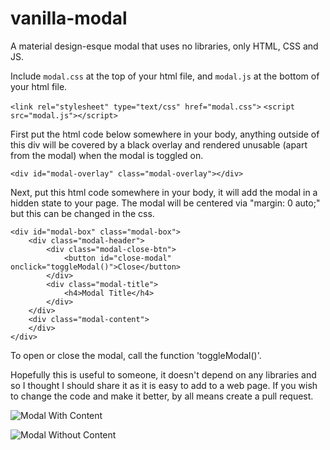 # vanilla-modal
A material design-esque modal that uses no libraries, only HTML, CSS and JS.

Include ```modal.css``` at the top of your html file, and ```modal.js``` at the bottom of your html file.

```<link rel="stylesheet" type="text/css" href="modal.css">```
```<script src="modal.js"></script>```

First put the html code below somewhere in your body, anything outside of this div will be covered
by a black overlay and rendered unusable (apart from the modal) when the modal is toggled on.

```<div id="modal-overlay" class="modal-overlay"></div>```

Next, put this html code somewhere in your body, it will add the modal in a hidden state to your page.
The modal will be centered via "margin: 0 auto;" but this can be changed in the css.

```
<div id="modal-box" class="modal-box">
    <div class="modal-header">
        <div class="modal-close-btn">
            <button id="close-modal" onclick="toggleModal()">Close</button>
        </div>
        <div class="modal-title">
            <h4>Modal Title</h4>
        </div>
    </div>
    <div class="modal-content">
    </div>
</div>
```

To open or close the modal, call the function 'toggleModal()'.

Hopefully this is useful to someone, it doesn't depend on any libraries and so I thought I should share it as it is easy to add to a web page. If you wish to change the code and make it better, by all means create a pull request.

![Modal With Content](http://imgur.com/7z5JbhZ)

![Modal Without Content](http://imgur.com/UtO8N92)

